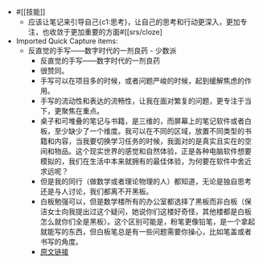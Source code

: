 - #[[技能]]
    - 应该让笔记来引导自己{c1:思考}，让自己的思考和行动更深入，更加专注，也收敛于更加重要的方面#[[srs/cloze]
- Imported Quick Capture items:
    - 反直觉的手写——数字时代的一剂良药 - 少数派
        - 反直觉的手写——数字时代的一剂良药
        - 很赞同。
        - 手写可以在项目多的时候，或者问题严峻的时候，起到缓解焦虑的作用。
        - 手写的流动性和表达的流畅性，让我在面对繁复的问题，更专注于当下，更聚焦在重点。
        - 桌子和可堆叠的笔记与书籍，是三维的，而屏幕上的笔记软件或者白板，至少缺少了一个维度。我可以在不同的区域，放置不同类型的书籍和内容，当我要切换学习任务的时候，我面对的是真实且实在的空间和物品。这个现实世界的感觉和自然体验，正是各种电脑软件想要模拟的，我们在生活中本来就拥有的最佳体验，为何要在软件中舍近求远呢？
        - 但是我的同行（做数学或者理论物理的人）都知道，无论是独自思考还是与人讨论，我们都离不开黑板。
        - 白板勉强可以，但是数学楼所有的办公室都选择了黑板而非白板（保洁女士向我提出过这个疑问，她说你们这楼好奇怪，其他楼都是白板怎么就你们全是黑板）。这个区别可能是，粉笔更像铅笔，是一个拿起就能写的东西，但白板笔总是有一些问题需要你操心，比如笔盖或者书写的角度。
        - [原文链接](https://sspai.com/post/80887)
